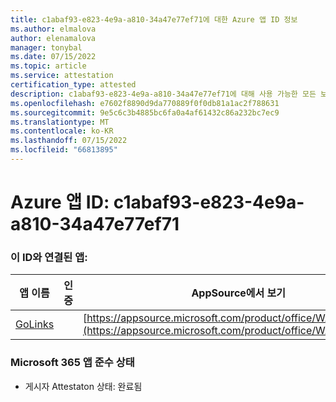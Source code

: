 ```yaml
---
title: c1abaf93-e823-4e9a-a810-34a47e77ef71에 대한 Azure 앱 ID 정보
ms.author: elmalova
author: elenamalova
manager: tonybal
ms.date: 07/15/2022
ms.topic: article
ms.service: attestation
certification_type: attested
description: c1abaf93-e823-4e9a-a810-34a47e77ef71에 대해 사용 가능한 모든 보안 및 규정 준수 정보입니다.
ms.openlocfilehash: e7602f8890d9da770889f0f0db81a1ac2f788631
ms.sourcegitcommit: 9e5c6c3b4885bc6fa0a4af61432c86a232bc7ec9
ms.translationtype: MT
ms.contentlocale: ko-KR
ms.lasthandoff: 07/15/2022
ms.locfileid: "66813895"
---
```

# <a name="azure-app-id-c1abaf93-e823-4e9a-a810-34a47e77ef71"></a>Azure 앱 ID: c1abaf93-e823-4e9a-a810-34a47e77ef71


### <a name="apps-associated-with-this-id"></a>이 ID와 연결된 앱:
| **앱 이름** | **인증** | **AppSource에서 보기** |
|--------------|---------------|-----------------------|
| [GoLinks](../forward/WA200003853.md) |  | [https://appsource.microsoft.com/product/office/WA200003853](https://appsource.microsoft.com/product/office/WA200003853) |

### <a name="microsoft-365-app-compliance-status"></a>Microsoft 365 앱 준수 상태
- 게시자 Attestaton 상태: 완료됨
